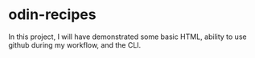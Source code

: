# odin-recipes
In this project, I will have demonstrated some basic HTML, ability to use github during my workflow, and the CLI.
